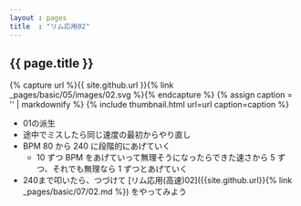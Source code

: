 ```yaml
---
layout : pages
title  : "リム応用02"
---
```


## {{ page.title }}

{% capture url %}{{ site.github.url }}{% link _pages/basic/05/images/02.svg %}{% endcapture %}
{% assign caption = '' | markdownify %}
{% include thumbnail.html url=url caption=caption %}


* 01の派生
* 途中でミスしたら同じ速度の最初からやり直し
* BPM 80 から 240 に段階的にあげていく
  * 10 ずつ BPM をあげていって無理そうになったらできた速さから 5 ずつ、それでも無理なら 1 ずつとあげていく
* 240まで叩いたら、つづけて [リム応用(高速)02]({{site.github.url}}{% link _pages/basic/07/02.md %}) をやってみよう
